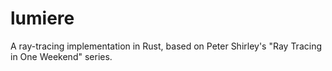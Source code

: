 # lumiere
A ray-tracing implementation in Rust, based on Peter Shirley's "Ray Tracing in One Weekend" series.
